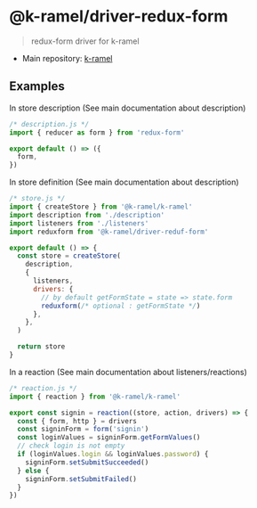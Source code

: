 # @k-ramel/driver-redux-form
> redux-form driver for k-ramel

 - Main repository: [k-ramel](https://github.com/alakarteio/k-ramel)

## Examples
In store description (See main documentation about description)
```js
/* description.js */
import { reducer as form } from 'redux-form'

export default () => ({
  form,
})
```

In store definition (See main documentation about description)
```js
/* store.js */
import { createStore } from '@k-ramel/k-ramel'
import description from './description'
import listeners from './listeners'
import reduxform from '@k-ramel/driver-reduf-form'

export default () => {
  const store = createStore(
    description,
    {
      listeners,
      drivers: {
        // by default getFormState = state => state.form
        reduxform(/* optional : getFormState */)
      },
    },
  )

  return store
}
```

In a reaction (See main documentation about listeners/reactions)
```js
/* reaction.js */
import { reaction } from '@k-ramel/k-ramel'

export const signin = reaction((store, action, drivers) => {
  const { form, http } = drivers
  const signinForm = form('signin')
  const loginValues = signinForm.getFormValues()
  // check login is not empty
  if (loginValues.login && loginValues.password) {
    signinForm.setSubmitSucceeded()
  } else {
    signinForm.setSubmitFailed()
  }
})
```
